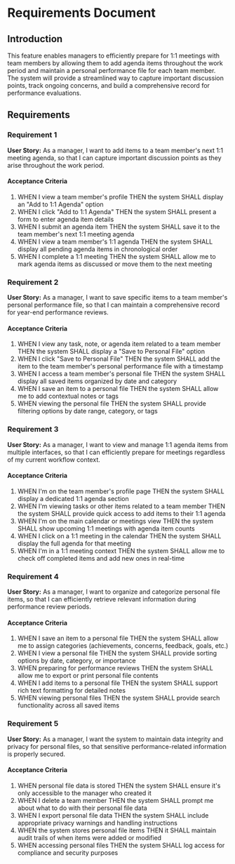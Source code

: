 # Requirements Document

## Introduction

This feature enables managers to efficiently prepare for 1:1 meetings with team members by allowing them to add agenda items throughout the work period and maintain a personal performance file for each team member. The system will provide a streamlined way to capture important discussion points, track ongoing concerns, and build a comprehensive record for performance evaluations.

## Requirements

### Requirement 1

**User Story:** As a manager, I want to add items to a team member's next 1:1 meeting agenda, so that I can capture important discussion points as they arise throughout the work period.

#### Acceptance Criteria

1. WHEN I view a team member's profile THEN the system SHALL display an "Add to 1:1 Agenda" option
2. WHEN I click "Add to 1:1 Agenda" THEN the system SHALL present a form to enter agenda item details
3. WHEN I submit an agenda item THEN the system SHALL save it to the team member's next 1:1 meeting agenda
4. WHEN I view a team member's 1:1 agenda THEN the system SHALL display all pending agenda items in chronological order
5. WHEN I complete a 1:1 meeting THEN the system SHALL allow me to mark agenda items as discussed or move them to the next meeting

### Requirement 2

**User Story:** As a manager, I want to save specific items to a team member's personal performance file, so that I can maintain a comprehensive record for year-end performance reviews.

#### Acceptance Criteria

1. WHEN I view any task, note, or agenda item related to a team member THEN the system SHALL display a "Save to Personal File" option
2. WHEN I click "Save to Personal File" THEN the system SHALL add the item to the team member's personal performance file with a timestamp
3. WHEN I access a team member's personal file THEN the system SHALL display all saved items organized by date and category
4. WHEN I save an item to a personal file THEN the system SHALL allow me to add contextual notes or tags
5. WHEN viewing the personal file THEN the system SHALL provide filtering options by date range, category, or tags

### Requirement 3

**User Story:** As a manager, I want to view and manage 1:1 agenda items from multiple interfaces, so that I can efficiently prepare for meetings regardless of my current workflow context.

#### Acceptance Criteria

1. WHEN I'm on the team member's profile page THEN the system SHALL display a dedicated 1:1 agenda section
2. WHEN I'm viewing tasks or other items related to a team member THEN the system SHALL provide quick access to add items to their 1:1 agenda
3. WHEN I'm on the main calendar or meetings view THEN the system SHALL show upcoming 1:1 meetings with agenda item counts
4. WHEN I click on a 1:1 meeting in the calendar THEN the system SHALL display the full agenda for that meeting
5. WHEN I'm in a 1:1 meeting context THEN the system SHALL allow me to check off completed items and add new ones in real-time

### Requirement 4

**User Story:** As a manager, I want to organize and categorize personal file items, so that I can efficiently retrieve relevant information during performance review periods.

#### Acceptance Criteria

1. WHEN I save an item to a personal file THEN the system SHALL allow me to assign categories (achievements, concerns, feedback, goals, etc.)
2. WHEN I view a personal file THEN the system SHALL provide sorting options by date, category, or importance
3. WHEN preparing for performance reviews THEN the system SHALL allow me to export or print personal file contents
4. WHEN I add items to a personal file THEN the system SHALL support rich text formatting for detailed notes
5. WHEN viewing personal files THEN the system SHALL provide search functionality across all saved items

### Requirement 5

**User Story:** As a manager, I want the system to maintain data integrity and privacy for personal files, so that sensitive performance-related information is properly secured.

#### Acceptance Criteria

1. WHEN personal file data is stored THEN the system SHALL ensure it's only accessible to the manager who created it
2. WHEN I delete a team member THEN the system SHALL prompt me about what to do with their personal file data
3. WHEN I export personal file data THEN the system SHALL include appropriate privacy warnings and handling instructions
4. WHEN the system stores personal file items THEN it SHALL maintain audit trails of when items were added or modified
5. WHEN accessing personal files THEN the system SHALL log access for compliance and security purposes